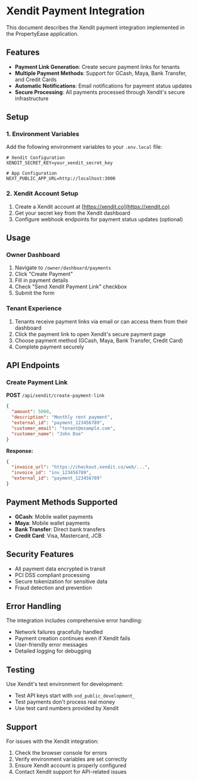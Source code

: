 # Xendit Payment Integration

This document describes the Xendit payment integration implemented in the PropertyEase application.

## Features

- **Payment Link Generation**: Create secure payment links for tenants
- **Multiple Payment Methods**: Support for GCash, Maya, Bank Transfer, and Credit Cards
- **Automatic Notifications**: Email notifications for payment status updates
- **Secure Processing**: All payments processed through Xendit's secure infrastructure

## Setup

### 1. Environment Variables

Add the following environment variables to your `.env.local` file:

```env
# Xendit Configuration
XENDIT_SECRET_KEY=your_xendit_secret_key

# App Configuration
NEXT_PUBLIC_APP_URL=http://localhost:3000
```

### 2. Xendit Account Setup

1. Create a Xendit account at [https://xendit.co](https://xendit.co)
2. Get your secret key from the Xendit dashboard
3. Configure webhook endpoints for payment status updates (optional)

## Usage

### Owner Dashboard

1. Navigate to `/owner/dashboard/payments`
2. Click "Create Payment"
3. Fill in payment details
4. Check "Send Xendit Payment Link" checkbox
5. Submit the form

### Tenant Experience

1. Tenants receive payment links via email or can access them from their dashboard
2. Click the payment link to open Xendit's secure payment page
3. Choose payment method (GCash, Maya, Bank Transfer, Credit Card)
4. Complete payment securely

## API Endpoints

### Create Payment Link

**POST** `/api/xendit/create-payment-link`

```json
{
  "amount": 5000,
  "description": "Monthly rent payment",
  "external_id": "payment_123456789",
  "customer_email": "tenant@example.com",
  "customer_name": "John Doe"
}
```

**Response:**

```json
{
  "invoice_url": "https://checkout.xendit.co/web/...",
  "invoice_id": "inv_123456789",
  "external_id": "payment_123456789"
}
```

## Payment Methods Supported

- **GCash**: Mobile wallet payments
- **Maya**: Mobile wallet payments
- **Bank Transfer**: Direct bank transfers
- **Credit Card**: Visa, Mastercard, JCB

## Security Features

- All payment data encrypted in transit
- PCI DSS compliant processing
- Secure tokenization for sensitive data
- Fraud detection and prevention

## Error Handling

The integration includes comprehensive error handling:

- Network failures gracefully handled
- Payment creation continues even if Xendit fails
- User-friendly error messages
- Detailed logging for debugging

## Testing

Use Xendit's test environment for development:

- Test API keys start with `xnd_public_development_`
- Test payments don't process real money
- Use test card numbers provided by Xendit

## Support

For issues with the Xendit integration:

1. Check the browser console for errors
2. Verify environment variables are set correctly
3. Ensure Xendit account is properly configured
4. Contact Xendit support for API-related issues
